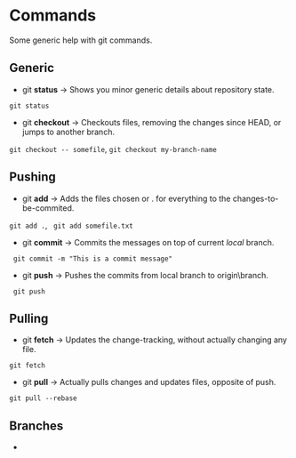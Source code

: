 # Commands

Some generic help with git commands.

## Generic

- git **status** -> Shows you minor generic details about repository state.

` git status `

- git **checkout** -> Checkouts files, removing the changes since HEAD, or jumps to another branch.

` git checkout -- somefile `, ` git checkout my-branch-name `

## Pushing

- git **add** -> Adds the files chosen or . for everything to the changes-to-be-commited.

` git add . `, ` git add somefile.txt`

- git **commit** -> Commits the messages on top of current *local* branch.

` git commit -m "This is a commit message"`

- git **push** -> Pushes the commits from local branch to origin\branch.

` git push`

## Pulling

- git **fetch** -> Updates the change-tracking, without actually changing any file.

` git fetch `

- git **pull** -> Actually pulls changes and updates files, opposite of push.

` git pull --rebase `

## Branches
-

